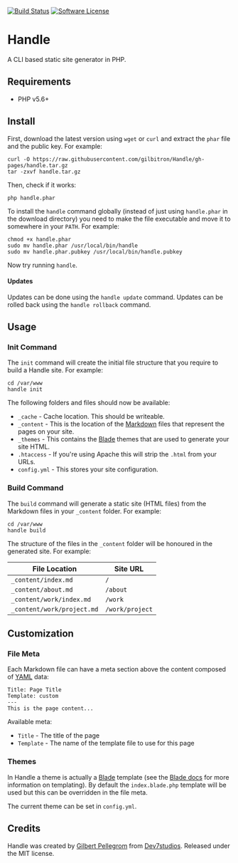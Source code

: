 [![Build Status](https://travis-ci.org/gilbitron/Handle.svg?branch=master)](https://travis-ci.org/gilbitron/Handle)
[![Software License](https://img.shields.io/badge/license-MIT-brightgreen.svg)](LICENSE)

# Handle

A CLI based static site generator in PHP.

## Requirements

* PHP v5.6+

## Install

First, download the latest version using `wget` or `curl` and extract the `phar` file and the public key. For example:

```
curl -O https://raw.githubusercontent.com/gilbitron/Handle/gh-pages/handle.tar.gz
tar -zxvf handle.tar.gz
```

Then, check if it works:

```
php handle.phar
```

To install the `handle` command globally (instead of just using `handle.phar` in the download directory) you need to 
make the file executable and move it to somewhere in your `PATH`. For example:

```
chmod +x handle.phar
sudo mv handle.phar /usr/local/bin/handle
sudo mv handle.phar.pubkey /usr/local/bin/handle.pubkey
```

Now try running `handle`.

#### Updates

Updates can be done using the `handle update` command. Updates can be rolled back using the `handle rollback` command.

## Usage

### Init Command

The `init` command will create the initial file structure that you require to build a Handle site. For example:

```
cd /var/www
handle init
```

The following folders and files should now be available:

* `_cache` - Cache location. This should be writeable.
* `_content` - This is the location of the [Markdown](https://en.wikipedia.org/wiki/Markdown) files that represent the pages on your site.
* `_themes` - This contains the [Blade](https://laravel.com/docs/5.1/blade) themes that are used to generate your site HTML.
* `.htaccess` - If you're using Apache this will strip the `.html` from your URLs.
* `config.yml` - This stores your site configuration.

### Build Command

The `build` command will generate a static site (HTML files) from the Markdown files in your `_content` folder. For example:

```
cd /var/www
handle build
```

The structure of the files in the `_content` folder will be honoured in the generated site. For example:
 
 File Location             | Site URL       
 ------------------------- | ---------------
 `_content/index.md`        | `/`            
 `_content/about.md`        | `/about`       
 `_content/work/index.md`   | `/work`        
 `_content/work/project.md` | `/work/project`
 
## Customization
 
### File Meta
 
Each Markdown file can have a meta section above the content composed of [YAML](http://yaml.org/) data:
 
```
Title: Page Title
Template: custom
---
This is the page content...
```

Available meta:

* `Title` - The title of the page
* `Template` - The name of the template file to use for this page

### Themes

In Handle a theme is actually a [Blade](https://laravel.com/docs/5.1/blade) template (see the
[Blade docs](https://laravel.com/docs/5.1/blade) for more information on templating). By default the `index.blade.php`
template will be used but this can be overridden in the file meta.

The current theme can be set in `config.yml`.

## Credits

Handle was created by [Gilbert Pellegrom](http://gilbert.pellegrom.me) from
[Dev7studios](http://dev7studios.com). Released under the MIT license.